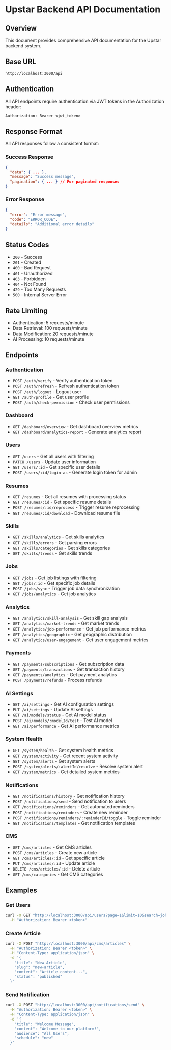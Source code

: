# Upstar Backend API Documentation

## Overview
This document provides comprehensive API documentation for the Upstar backend system.

## Base URL
```
http://localhost:3000/api
```

## Authentication
All API endpoints require authentication via JWT tokens in the Authorization header:
```
Authorization: Bearer <jwt_token>
```

## Response Format
All API responses follow a consistent format:

### Success Response
```json
{
  "data": { ... },
  "message": "Success message",
  "pagination": { ... } // For paginated responses
}
```

### Error Response
```json
{
  "error": "Error message",
  "code": "ERROR_CODE",
  "details": "Additional error details"
}
```

## Status Codes
- `200` - Success
- `201` - Created
- `400` - Bad Request
- `401` - Unauthorized
- `403` - Forbidden
- `404` - Not Found
- `429` - Too Many Requests
- `500` - Internal Server Error

## Rate Limiting
- Authentication: 5 requests/minute
- Data Retrieval: 100 requests/minute
- Data Modification: 20 requests/minute
- AI Processing: 10 requests/minute

## Endpoints

### Authentication
- `POST /auth/verify` - Verify authentication token
- `POST /auth/refresh` - Refresh authentication token
- `POST /auth/logout` - Logout user
- `GET /auth/profile` - Get user profile
- `POST /auth/check-permission` - Check user permissions

### Dashboard
- `GET /dashboard/overview` - Get dashboard overview metrics
- `GET /dashboard/analytics-report` - Generate analytics report

### Users
- `GET /users` - Get all users with filtering
- `PATCH /users` - Update user information
- `GET /users/:id` - Get specific user details
- `POST /users/:id/login-as` - Generate login token for admin

### Resumes
- `GET /resumes` - Get all resumes with processing status
- `GET /resumes/:id` - Get specific resume details
- `POST /resumes/:id/reprocess` - Trigger resume reprocessing
- `GET /resumes/:id/download` - Download resume file

### Skills
- `GET /skills/analytics` - Get skills analytics
- `GET /skills/errors` - Get parsing errors
- `GET /skills/categories` - Get skills categories
- `GET /skills/trends` - Get skills trends

### Jobs
- `GET /jobs` - Get job listings with filtering
- `GET /jobs/:id` - Get specific job details
- `POST /jobs/sync` - Trigger job data synchronization
- `GET /jobs/analytics` - Get job analytics

### Analytics
- `GET /analytics/skill-analysis` - Get skill gap analysis
- `GET /analytics/market-trends` - Get market trends
- `GET /analytics/job-performance` - Get job performance metrics
- `GET /analytics/geographic` - Get geographic distribution
- `GET /analytics/user-engagement` - Get user engagement metrics

### Payments
- `GET /payments/subscriptions` - Get subscription data
- `GET /payments/transactions` - Get transaction history
- `GET /payments/analytics` - Get payment analytics
- `POST /payments/refunds` - Process refunds

### AI Settings
- `GET /ai/settings` - Get AI configuration settings
- `PUT /ai/settings` - Update AI settings
- `GET /ai/models/status` - Get AI model status
- `POST /ai/models/:modelId/test` - Test AI model
- `GET /ai/performance` - Get AI performance metrics

### System Health
- `GET /system/health` - Get system health metrics
- `GET /system/activity` - Get recent system activity
- `GET /system/alerts` - Get system alerts
- `POST /system/alerts/:alertId/resolve` - Resolve system alert
- `GET /system/metrics` - Get detailed system metrics

### Notifications
- `GET /notifications/history` - Get notification history
- `POST /notifications/send` - Send notification to users
- `GET /notifications/reminders` - Get automated reminders
- `POST /notifications/reminders` - Create new reminder
- `POST /notifications/reminders/:reminderId/toggle` - Toggle reminder
- `GET /notifications/templates` - Get notification templates

### CMS
- `GET /cms/articles` - Get CMS articles
- `POST /cms/articles` - Create new article
- `GET /cms/articles/:id` - Get specific article
- `PUT /cms/articles/:id` - Update article
- `DELETE /cms/articles/:id` - Delete article
- `GET /cms/categories` - Get CMS categories

## Examples

### Get Users
```bash
curl -X GET "http://localhost:3000/api/users?page=1&limit=10&search=john" \
  -H "Authorization: Bearer <token>"
```

### Create Article
```bash
curl -X POST "http://localhost:3000/api/cms/articles" \
  -H "Authorization: Bearer <token>" \
  -H "Content-Type: application/json" \
  -d '{
    "title": "New Article",
    "slug": "new-article",
    "content": "Article content...",
    "status": "published"
  }'
```

### Send Notification
```bash
curl -X POST "http://localhost:3000/api/notifications/send" \
  -H "Authorization: Bearer <token>" \
  -H "Content-Type: application/json" \
  -d '{
    "title": "Welcome Message",
    "content": "Welcome to our platform!",
    "audience": "All Users",
    "schedule": "now"
  }'
```






